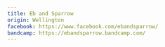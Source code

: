 ```yaml
---
title: Eb and Sparrow
origin: Wellington
facebook: https://www.facebook.com/ebandsparrow/
bandcamp: https://ebandsparrow.bandcamp.com/
---
```

